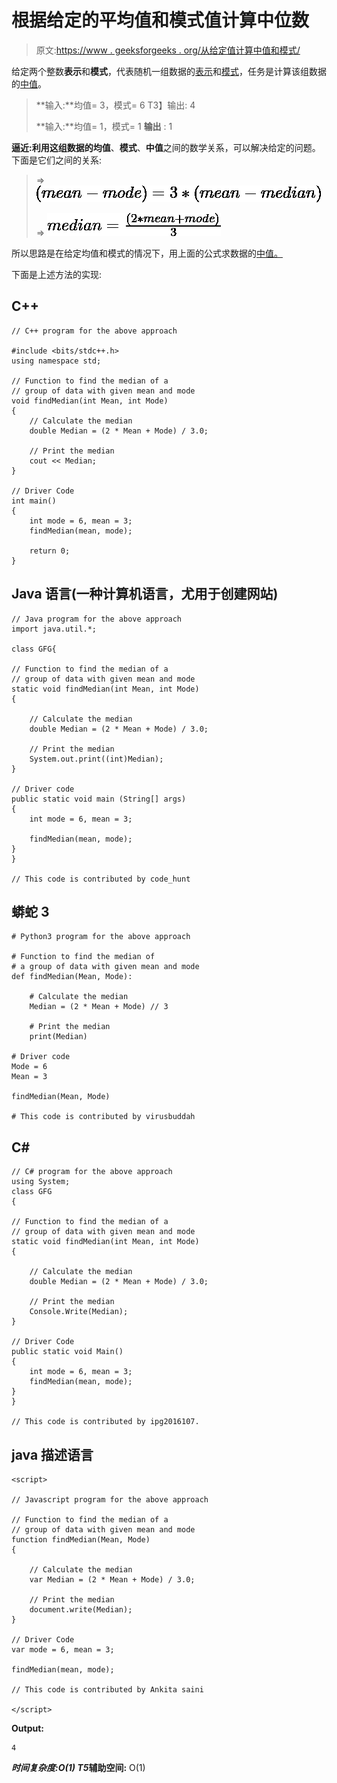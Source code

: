 # 根据给定的平均值和模式值计算中位数

> 原文:[https://www . geeksforgeeks . org/从给定值计算中值和模式/](https://www.geeksforgeeks.org/calculate-median-from-given-values-of-mean-and-mode/)

给定两个整数**表示**和**模式**，代表随机一组数据的[表示](https://en.wikipedia.org/wiki/Mean)和[模式](https://en.wikipedia.org/wiki/Mode_(statistics))，任务是计算该组数据的[中值](https://www.geeksforgeeks.org/python-pandas-dataframe-median/)。

> **输入:**均值= 3，模式= 6
> T3】输出: 4
> 
> **输入:**均值= 1，模式= 1
> **输出** : 1

**逼近:**利用这组数据的**均值**、**模式**、**中值**之间的数学关系，可以解决给定的问题。下面是它们之间的关系:

> => ![(mean - mode) = 3*(mean - median)](img/0c0f5aa0e90ae6bd2786eb8863ccd60b.png "Rendered by QuickLaTeX.com")
> 
> => ![median = \frac{(2 * mean + mode)}{3}](img/562554b9725b4ecc24dd411c8966ba36.png "Rendered by QuickLaTeX.com")

所以思路是在给定均值和模式的情况下，用上面的公式求数据的[中值。](https://www.geeksforgeeks.org/median-of-stream-of-integers-running-integers/)

下面是上述方法的实现:

## C++

```
// C++ program for the above approach

#include <bits/stdc++.h>
using namespace std;

// Function to find the median of a
// group of data with given mean and mode
void findMedian(int Mean, int Mode)
{
    // Calculate the median
    double Median = (2 * Mean + Mode) / 3.0;

    // Print the median
    cout << Median;
}

// Driver Code
int main()
{
    int mode = 6, mean = 3;
    findMedian(mean, mode);

    return 0;
}
```

## Java 语言(一种计算机语言，尤用于创建网站)

```
// Java program for the above approach
import java.util.*;

class GFG{

// Function to find the median of a
// group of data with given mean and mode
static void findMedian(int Mean, int Mode)
{

    // Calculate the median
    double Median = (2 * Mean + Mode) / 3.0;

    // Print the median
    System.out.print((int)Median);
}

// Driver code
public static void main (String[] args)
{
    int mode = 6, mean = 3;

    findMedian(mean, mode);
}
}

// This code is contributed by code_hunt
```

## 蟒蛇 3

```
# Python3 program for the above approach

# Function to find the median of
# a group of data with given mean and mode
def findMedian(Mean, Mode):

    # Calculate the median
    Median = (2 * Mean + Mode) // 3

    # Print the median
    print(Median)

# Driver code
Mode = 6
Mean = 3

findMedian(Mean, Mode)

# This code is contributed by virusbuddah
```

## C#

```
// C# program for the above approach
using System;
class GFG
{

// Function to find the median of a
// group of data with given mean and mode
static void findMedian(int Mean, int Mode)
{

    // Calculate the median
    double Median = (2 * Mean + Mode) / 3.0;

    // Print the median
    Console.Write(Median);
}

// Driver Code
public static void Main()
{
    int mode = 6, mean = 3;
    findMedian(mean, mode);
}
}

// This code is contributed by ipg2016107.
```

## java 描述语言

```
<script>

// Javascript program for the above approach 

// Function to find the median of a
// group of data with given mean and mode
function findMedian(Mean, Mode)
{

    // Calculate the median
    var Median = (2 * Mean + Mode) / 3.0;

    // Print the median
    document.write(Median);
}

// Driver Code
var mode = 6, mean = 3;

findMedian(mean, mode);

// This code is contributed by Ankita saini

</script>
```

**Output:** 

```
4
```

***时间复杂度:**O(1)*
T5**辅助空间:** O(1)